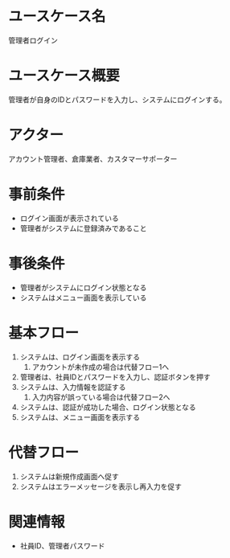 # ユースケース名
管理者ログイン

# ユースケース概要
管理者が自身のIDとパスワードを入力し、システムにログインする。

# アクター
アカウント管理者、倉庫業者、カスタマーサポーター

# 事前条件
- ログイン画面が表示されている
- 管理者がシステムに登録済みであること

# 事後条件
- 管理者がシステムにログイン状態となる
- システムはメニュー画面を表示している

# 基本フロー
1. システムは、ログイン画面を表示する
    1. アカウントが未作成の場合は代替フロー1へ
2. 管理者は、社員IDとパスワードを入力し、認証ボタンを押す
3. システムは、入力情報を認証する
    1. 入力内容が誤っている場合は代替フロー2へ
4. システムは、認証が成功した場合、ログイン状態となる
5. システムは、メニュー画面を表示する

# 代替フロー
1. システムは新規作成画面へ促す
2. システムはエラーメッセージを表示し再入力を促す


# 関連情報
- 社員ID、管理者パスワード